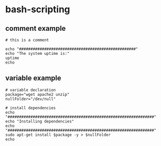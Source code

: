 # bash-scripting

## comment example

```#!/bin/bash
# this is a comment

echo "###################################################"
echo "The system uptime is:"
uptime
echo 
```

## variable example

```#!/bin/bash
# variable declaration
package="wget apache2 unzip"
nullFolder="/dev/null"

# install dependencies
echo "################################################################"
echo "Installing dependencies"
echo "################################################################"
sudo apt-get install $package -y > $nullFolder
echo
```
